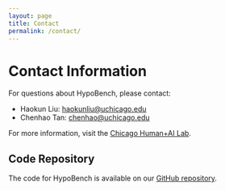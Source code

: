 ```yaml
---
layout: page
title: Contact
permalink: /contact/
---
```


# Contact Information

For questions about HypoBench, please contact:

- Haokun Liu: [haokunliu@uchicago.edu](mailto:haokunliu@uchicago.edu)
- Chenhao Tan: [chenhao@uchicago.edu](mailto:chenhao@uchicago.edu)

For more information, visit the [Chicago Human+AI Lab](https://chicagohai.github.io/).

## Code Repository

The code for HypoBench is available on our [GitHub repository](https://github.com/ChicagoHAI/HypoBench-code/tree/main).

